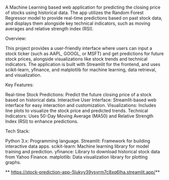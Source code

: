 A Machine Learning based web application for predicting the closing price of stocks using historical data. The app utilizes the Random Forest Regressor model to provide real-time predictions based on past stock data, and displays them alongside key technical indicators, such as moving averages and relative strength index (RSI).

Overview:

This project provides a user-friendly interface where users can input a stock ticker (such as AAPL, GOOGL, or MSFT) and get predictions for future stock prices, alongside visualizations like stock trends and technical indicators. The application is built with Streamlit for the frontend, and uses scikit-learn, yfinance, and matplotlib for machine learning, data retrieval, and visualization.

Key Features:

Real-time Stock Predictions: Predict the future closing price of a stock based on historical data.
Interactive User Interface: Streamlit-based web interface for easy interaction and customization.
Visualizations: Includes line plots to visualize the stock price and predicted trends.
Technical Indicators: Uses 50-Day Moving Average (MA50) and Relative Strength Index (RSI) to enhance predictions.

Tech Stack:

Python 3.x: Programming language.
Streamlit: Framework for building interactive data apps.
scikit-learn: Machine learning library for model training and prediction.
yfinance: Library to download historical stock data from Yahoo Finance.
matplotlib: Data visualization library for plotting graphs.

**
https://stock-prediction-app-5lukyy39ysyrm7c8xq6lha.streamlit.app/**

